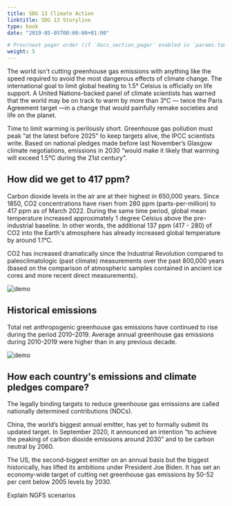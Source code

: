 ```yaml
---
title: SDG 13 Climate Action
linktitle: SDG 13 Storyline
type: book
date: "2019-05-05T00:00:00+01:00"

# Prev/next pager order (if `docs_section_pager` enabled in `params.toml`)
weight: 5
---
```


The world isn't cutting greenhouse gas emissions with anything like the speed required to avoid the most dangerous effects of climate change. The international goal to limit global heating to 1.5° Celsius is officially on life support. A United Nations-backed panel of climate scientists has warned that the world may be on track to warm by more than 3°C — twice the Paris Agreement target —in a change that would painfully remake societies and life on the planet. 

Time to limit warming is perilously short. Greenhouse gas pollution must peak “at the latest before 2025” to keep targets alive, the IPCC scientists write. Based on national pledges made before last November’s Glasgow climate negotiations, emissions in 2030 “would make it likely that warming will exceed 1.5°C during the 21st century".

## How did we get to 417 ppm?

Carbon dioxide levels in the air are at their highest in 650,000 years. Since 1850, CO2 concentrations have risen from 280 ppm (parts-per-million) to 417 ppm as of March 2022. During the same time period, global mean temperature increased approximately 1 degree Celsius above the pre-industrial baseline. In other words, the additional 137 ppm (417 - 280) of CO2 into the Earth's atmosphere has already increased global temperature by around 1.1°C.

CO2 has increased dramatically since the Industrial Revolution compared to paleoclimatologic (past climate) measurements over the past 800,000 years (based on the comparison of atmospheric samples contained in ancient ice cores and more recent direct measurements). 

<img src="/uncle.png" alt="demo" class="img-responsive" title="aaaa">

## Historical emissions

Total net anthropogenic greenhouse gas emissions have continued to rise during the period 2010–2019. Average annual greenhouse gas emissions during 2010-2019 were higher than in any previous decade.

<div class="flourish-embed flourish-chart" data-src="visualisation/9769097"><script src="https://public.flourish.studio/resources/embed.js"></script></div>

<img src="/Marimekko.png" alt="demo" class="img-responsive" title="aaaa">

## How each country's emissions and climate pledges compare?

The legally binding targets to reduce greenhouse gas emissions are called nationally determined contributions (NDCs). 

China, the world’s biggest annual emitter, has yet to formally submit its updated target. In September 2020, it announced an intention “to achieve the peaking of carbon dioxide emissions around 2030” and to be carbon neutral by 2060. 

The US, the second-biggest emitter on an annual basis but the biggest historically, has lifted its ambitions under President Joe Biden. It has set an economy-wide target of cutting net greenhouse gas emissions by 50-52 per cent below 2005 levels by 2030. 

Explain NGFS scenarios
